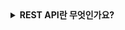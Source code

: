 <details>
  <summary><strong>REST API란 무엇인가요?</strong></summary>

<br>

  ### REST API(Representational State Transfer Application Programming Interface)
  REST API는 웹 서비스에서 데이터를 교환하고 시스템 간 통신을 하는 아키텍처 스타일 중 하나입니다.  
  REST API의 기본원칙에는 URI를 통한 자원 식별, HTTP 메서드를 활용한 작업 정의, 상태 무저장, 다양한 형식(JSON, XML 등)의 자원 표현 등이 있습니다.
  REST API는 URI를 통한 자원 식별로 가독성이 높고, HTTP 메서드를 활용하여 표준적이며 상태를 저장하지 않기에 클라이언트와 서버가 독립적으로 확장 가능하다는 장점이 있습니다.  
  반면, 상태를 유지해야 하는 경우와 복잡한 관계형 데이터를 사용해야하는 경우에는 부적합하며 매 요청마다 인증 및 상태 정보 제공을 해야하는 오버헤드가 있다는 단점이 있습니다.

<br>

#### RESP API 특징 
- URI를 통한 자원 식별  
`https://example.com/users/5` -> 5번 유저에 접근
- HTTP 메서드를 활용한 작업 정의
  * GET : 조회
  * POST : 생성
  * PUT : 전체 수정
  * PATCH : 일부 수정
  * DELETE : 삭제
- 상태 무저장(Stateless)
  * 서버가 클라이언트의 상태를 저장하지 않음, 모든 요청은 독립적
  * 요청 시 필요한 모든 정보를 포함해야 함(인증 토큰 등)
- 다양한 형식의 자원 표현
  * 클라이언트 Accept 헤더를 사용해 원하는 형식을 지정하고 서버는 요청에 맞는 형식으로 데이터 반환
JSON 예시
```json
{
  "id": 5,
  "name": "Alice"
}
```
- 캐싱 가능
  * HTTP 캐싱 헤더를 사용하여 클라이언트가 같은 요청의 데이터는 캐싱해두고 재사용
- 계층화
  * 클라이언트와 서버가 독립적이므로 중간 계층(로드 밸런서, 프록시 등)을 사용할 수 있음
  * 클라이언트는 통신하고 있는 대상이 서버인지 중간 계층인지 알지 못함
- 인터페이스의 일관성
  * 자원을 URI로 표현, HTTP 메서드로 작업 정의, 일관된 응답 형식, HTTP 상태 코드 등 일관적인 방법을 사용

<br>


#### RESP API 예시  
`DELETE https://example.com/users/5` -> ID가 5인 사용자를 삭제
<br>

</details>

